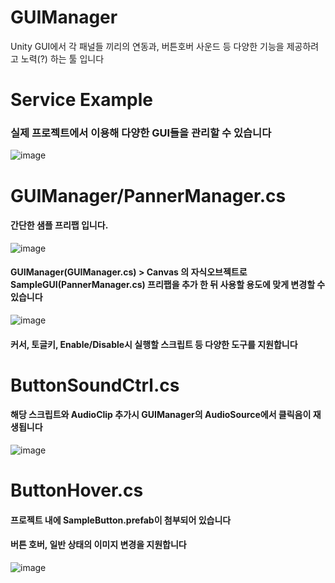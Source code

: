 # GUIManager
Unity GUI에서 각 패널들 끼리의 연동과, 버튼호버
사운드 등 다양한 기능을 제공하려고 노력(?) 하는 툴 입니다

# Service Example
### 실제 프로젝트에서 이용해 다양한 GUI들을 관리할 수 있습니다
![image](https://github.com/jsh991226/GUIManager/assets/81565737/2fabe1c4-05a2-413d-bcb5-74d10ad19df7)



# GUIManager/PannerManager.cs
#### 간단한 샘플 프리팹 입니다.
![image](https://github.com/jsh991226/GUIManager/assets/81565737/90cba5a0-e7e7-45ab-8a0a-c7ca42646c21)
#### GUIManager(GUIManager.cs) > Canvas 의 자식오브젝트로 SampleGUI(PannerManager.cs) 프리팹을 추가 한 뒤 사용할 용도에 맞게 변경할 수 있습니다


![image](https://github.com/jsh991226/GUIManager/assets/81565737/11fcd351-b8e9-4746-90d8-48684dcd1027)
#### 커서, 토글키, Enable/Disable시 실행할 스크립트 등 다양한 도구를 지원합니다


# ButtonSoundCtrl.cs

#### 해당 스크립트와 AudioClip 추가시 GUIManager의 AudioSource에서 클릭음이 재생됩니다
![image](https://github.com/jsh991226/GUIManager/assets/81565737/0663e79b-2348-4742-8ef4-e7b37bd6e758)

# ButtonHover.cs
#### 프로젝트 내에 SampleButton.prefab이 첨부되어 있습니다
#### 버튼 호버, 일반 상태의 이미지 변경을 지원합니다
![image](https://github.com/jsh991226/GUIManager/assets/81565737/aae65384-7ddc-44a5-b064-1a63077dac1d)





